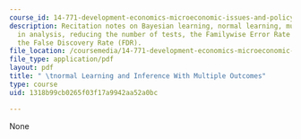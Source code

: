 ```yaml
---
course_id: 14-771-development-economics-microeconomic-issues-and-policy-models-fall-2008
description: Recitation notes on Bayesian learning, normal learning, multiple outcomes
  in analysis, reducing the number of tests, the Familywise Error Rate (FWER), and
  the False Discovery Rate (FDR).
file_location: /coursemedia/14-771-development-economics-microeconomic-issues-and-policy-models-fall-2008/1318b99cb0265f03f17a9942aa52a0bc_rec8.pdf
file_type: application/pdf
layout: pdf
title: " \tnormal Learning and Inference With Multiple Outcomes"
type: course
uid: 1318b99cb0265f03f17a9942aa52a0bc

---
```

None